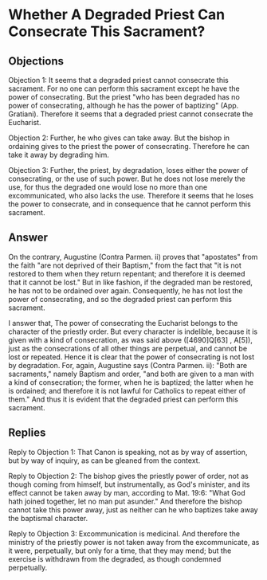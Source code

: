 # Whether A Degraded Priest Can Consecrate This Sacrament?

## Objections

Objection 1: It seems that a degraded priest cannot consecrate this sacrament. For no one can perform this sacrament except he have the power of consecrating. But the priest "who has been degraded has no power of consecrating, although he has the power of baptizing" (App. Gratiani). Therefore it seems that a degraded priest cannot consecrate the Eucharist.

Objection 2: Further, he who gives can take away. But the bishop in ordaining gives to the priest the power of consecrating. Therefore he can take it away by degrading him.

Objection 3: Further, the priest, by degradation, loses either the power of consecrating, or the use of such power. But he does not lose merely the use, for thus the degraded one would lose no more than one excommunicated, who also lacks the use. Therefore it seems that he loses the power to consecrate, and in consequence that he cannot perform this sacrament.

## Answer

On the contrary, Augustine (Contra Parmen. ii) proves that "apostates" from the faith "are not deprived of their Baptism," from the fact that "it is not restored to them when they return repentant; and therefore it is deemed that it cannot be lost." But in like fashion, if the degraded man be restored, he has not to be ordained over again. Consequently, he has not lost the power of consecrating, and so the degraded priest can perform this sacrament.

I answer that, The power of consecrating the Eucharist belongs to the character of the priestly order. But every character is indelible, because it is given with a kind of consecration, as was said above ([4690]Q[63] , A[5]), just as the consecrations of all other things are perpetual, and cannot be lost or repeated. Hence it is clear that the power of consecrating is not lost by degradation. For, again, Augustine says (Contra Parmen. ii): "Both are sacraments," namely Baptism and order, "and both are given to a man with a kind of consecration; the former, when he is baptized; the latter when he is ordained; and therefore it is not lawful for Catholics to repeat either of them." And thus it is evident that the degraded priest can perform this sacrament.

## Replies

Reply to Objection 1: That Canon is speaking, not as by way of assertion, but by way of inquiry, as can be gleaned from the context.

Reply to Objection 2: The bishop gives the priestly power of order, not as though coming from himself, but instrumentally, as God's minister, and its effect cannot be taken away by man, according to Mat. 19:6: "What God hath joined together, let no man put asunder." And therefore the bishop cannot take this power away, just as neither can he who baptizes take away the baptismal character.

Reply to Objection 3: Excommunication is medicinal. And therefore the ministry of the priestly power is not taken away from the excommunicate, as it were, perpetually, but only for a time, that they may mend; but the exercise is withdrawn from the degraded, as though condemned perpetually.